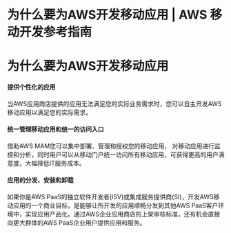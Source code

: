 # 为什么要为AWS开发移动应用 | AWS 移动开发参考指南

# 为什么要为AWS开发移动应用

#### 提供个性化的应用

当AWS应用商店提供的应用无法满足您的实际业务需求时，您可以自主开发AWS移动应用以满足您的实际需求。

#### 统一管理移动应用和统一的访问入口

借助AWS MAM您可以集中部署、管理和授权您的移动应用， 对移动应用进行监控和分析，同时用户可以从移动门户统一访问所有移动应用，可获得更高的用户满意度，大幅降低IT服务成本。

#### 应用的分发、安装和卸载

如果你是AWS PaaS的独立软件开发者(ISV)或集成服务提供商(SI)，开发AWS移动应用的一个商业目标，是能够让所开发的应用顺畅分发到其他AWS PaaS客户环境中，实现应用产品化。通过AWS企业应用商店的上架审核标准，还有机会直接向更大群体的AWS PaaS企业用户提供应用和服务。